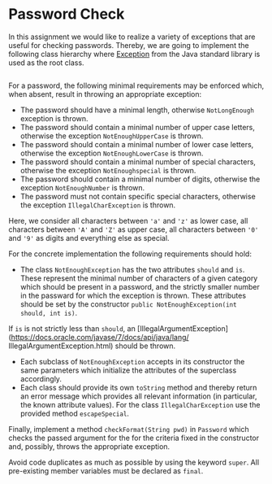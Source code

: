 # Password Check
<p>In this assignment we would like to realize a variety of exceptions that are useful for checking passwords.
Thereby, we are going to implement the following class hierarchy where
<a rel="noopener noreferrer" href="https://docs.oracle.com/javase/7/docs/api/java/lang/Exception.html">Exception</a>
from the Java standard library is used as the root class.</p>
<p><img alt="" src="./Password Check_files/passwoerter.png"></p>
<p>For a password, the following minimal requirements may be enforced which, when absent, result in throwing
an appropriate exception:</p>
<ul>
<li>The password should have a minimal length, otherwise <code>NotLongEnough</code> exception is thrown.</li>
<li>The password should contain a minimal number of upper case letters, otherwise the exception
<code>NotEnoughUpperCase</code> is thrown.</li>
<li>The password should contain a minimal number of lower case letters, otherwise the exception
<code>NotEnoughLowerCase</code> is thrown.</li>
<li>The password should contain a minimal number of special characters, otherwise the exception
<code>NotEnoughspecial</code> is thrown.</li>
<li>The password should contain a minimal number of digits, otherwise the exception
<code>NotEnoughNumber</code> is thrown.</li>
<li>The password must not contain specific special characters, otherwise the exception
<code>IllegalCharException</code> is thrown.</li>
</ul>
<p>Here, we consider all characters between <code>'a'</code> and <code>'z'</code> as lower case, all characters between <code>'A'</code>
and <code>'Z'</code> as upper case, all characters between <code>'0'</code> and <code>'9'</code> as digits and everything else as special.</p>
<p>For the concrete implementation the following requirements should hold:</p>
<ul>
<li>The class <code>NotEnoughException</code> has the two attributes <code>should</code> and <code>is</code>.
These represent the minimal number of characters of a given category which should be present in a password, and the
strictly smaller number in the passward for which the exception is thrown.
These attributes should be set by the constructor
<code>public NotEnoughException(int should, int is)</code>.</li>
</ul>
<p>If <code>is</code> is not strictly less than <code>should</code>, an [IllegalArgumentException](<a rel="noopener noreferrer" href="https://docs.oracle.com/javase/7/docs/api/java/lang/">https://docs.oracle.com/javase/7/docs/api/java/lang/</a>     IllegalArgumentException.html) should be thrown.</p>
<ul>
<li>Each subclass of <code>NotEnoughException</code> accepts in its constructor the same parameters which initialize the attributes of the
superclass accordingly.</li>
<li>Each class should provide its own <code>toString</code> method and thereby return an error message which provides all relevant information
(in particular, the known attribute values).
For the class
<code>IllegalCharException</code> use the provided method <code>escapeSpecial</code>.</li>
</ul>
<p>Finally, implement a method <code>checkFormat(String pwd)</code> in <code>Password</code> which checks the passed argument for the
for the criteria fixed in the constructor and, possibly, throws the appropriate exception.</p>
<p>Avoid code duplicates as much as possible by using the keyword <code>super</code>.
All pre-existing member variables must be declared as <code>final</code>.</p></div>
</div><!---->
<!---->
</jhi-programming-exercise-instructions><!---->

